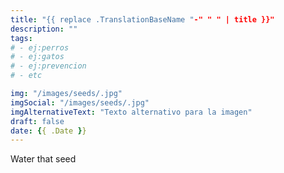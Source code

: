 ```yaml
---
title: "{{ replace .TranslationBaseName "-" " " | title }}"
description: ""
tags:
# - ej:perros
# - ej:gatos
# - ej:prevencion
# - etc

img: "/images/seeds/.jpg"
imgSocial: "/images/seeds/.jpg"
imgAlternativeText: "Texto alternativo para la imagen"
draft: false
date: {{ .Date }}
---
```

Water that seed